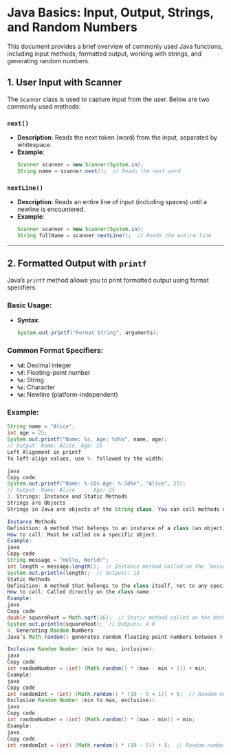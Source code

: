 # Java Basics: Input, Output, Strings, and Random Numbers

This document provides a brief overview of commonly used Java functions, including input methods, formatted output, working with strings, and generating random numbers.

## 1. User Input with Scanner

The `Scanner` class is used to capture input from the user. Below are two commonly used methods:

### `next()`
- **Description**: Reads the next token (word) from the input, separated by whitespace.
- **Example**:
    ```java
    Scanner scanner = new Scanner(System.in);
    String name = scanner.next();  // Reads the next word
    ```

### `nextLine()`
- **Description**: Reads an entire line of input (including spaces) until a newline is encountered.
- **Example**:
    ```java
    Scanner scanner = new Scanner(System.in);
    String fullName = scanner.nextLine();  // Reads the entire line
    ```

---

## 2. Formatted Output with `printf`

Java’s `printf` method allows you to print formatted output using format specifiers.

### Basic Usage:
- **Syntax**: 
    ```java
    System.out.printf("Format String", arguments);
    ```

### Common Format Specifiers:
- **`%d`**: Decimal integer
- **`%f`**: Floating-point number
- **`%s`**: String
- **`%c`**: Character
- **`%n`**: Newline (platform-independent)
  
### Example:
```java
String name = "Alice";
int age = 25;
System.out.printf("Name: %s, Age: %d%n", name, age);
// Output: Name: Alice, Age: 25
Left Alignment in printf
To left-align values, use %- followed by the width:

java
Copy code
System.out.printf("Name: %-10s Age: %-3d%n", "Alice", 25);
// Output: Name: Alice      Age: 25 
3. Strings: Instance and Static Methods
Strings are Objects
Strings in Java are objects of the String class. You can call methods on these string objects, which include instance methods and static methods.

Instance Methods
Definition: A method that belongs to an instance of a class (an object).
How to call: Must be called on a specific object.
Example:
java
Copy code
String message = "Hello, World!";
int length = message.length();  // Instance method called on the `message` object
System.out.println(length);  // Outputs: 13
Static Methods
Definition: A method that belongs to the class itself, not to any specific object. You can call it without creating an object of the class.
How to call: Called directly on the class name.
Example:
java
Copy code
double squareRoot = Math.sqrt(16);  // Static method called on the Math class
System.out.println(squareRoot);  // Outputs: 4.0
4. Generating Random Numbers
Java’s Math.random() generates random floating-point numbers between 0.0 (inclusive) and 1.0 (exclusive). To generate random integers, use the following formulas.

Inclusive Random Number (min to max, inclusive):
java
Copy code
int randomNumber = (int) (Math.random() * (max - min + 1)) + min;
Example:
java
Copy code
int randomInt = (int) (Math.random() * (10 - 5 + 1)) + 5;  // Random number between 5 and 10
Exclusive Random Number (min to max, exclusive):
java
Copy code
int randomNumber = (int) (Math.random() * (max - min)) + min;
Example:
java
Copy code
int randomInt = (int) (Math.random() * (10 - 5)) + 5;  // Random number between 5 and 9
